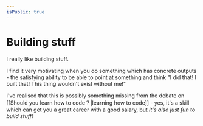 ```yaml
---
isPublic: true
---
```


# Building stuff

I really like building stuff.

I find it very motivating when you do something which has concrete outputs - the satisfying ability to be able to point at something and think "I did that! I built that! This thing wouldn't exist without me!"

I've realised that this is possibly something missing from the debate on [[Should you learn how to code？|learning how to code]] - yes, it's a skill which can get you a great career with a good salary, but _it's also just fun to build stuff_!